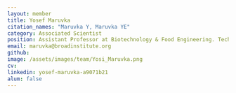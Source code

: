 ```yaml
---
layout: member
title: Yosef Maruvka
citation_names: "Maruvka Y, Maruvka YE"
category: Associated Scientist
position: Assistant Professor at Biotechnology & Food Engineering. Technion, Haifa, Israel
email: maruvka@broadinstitute.org
github: 
image: /assets/images/team/Yosi_Maruvka.png
cv:
linkedin: yosef-maruvka-a9071b21
alum: false
---
```


